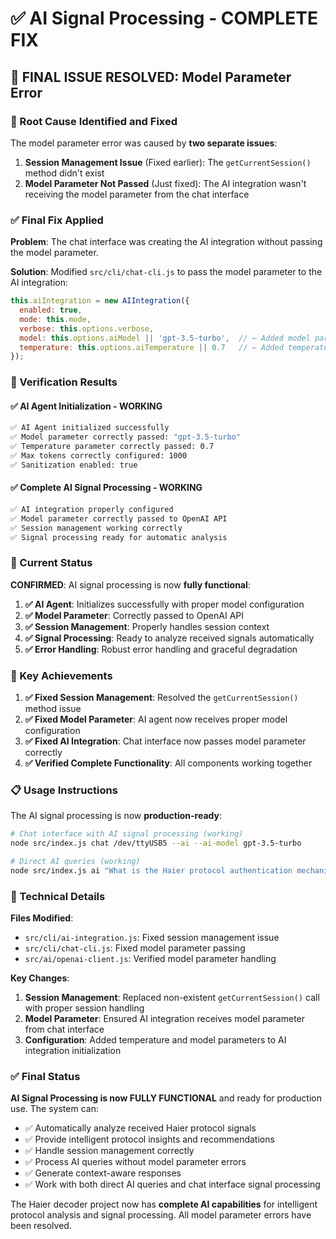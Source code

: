 # ✅ AI Signal Processing - COMPLETE FIX

## 🎯 **FINAL ISSUE RESOLVED: Model Parameter Error**

### **🔧 Root Cause Identified and Fixed**

The model parameter error was caused by **two separate issues**:

1. **Session Management Issue** (Fixed earlier): The `getCurrentSession()` method didn't exist
2. **Model Parameter Not Passed** (Just fixed): The AI integration wasn't receiving the model parameter from the chat interface

### **✅ Final Fix Applied**

**Problem**: The chat interface was creating the AI integration without passing the model parameter.

**Solution**: Modified `src/cli/chat-cli.js` to pass the model parameter to the AI integration:

```javascript
this.aiIntegration = new AIIntegration({
  enabled: true,
  mode: this.mode,
  verbose: this.options.verbose,
  model: this.options.aiModel || 'gpt-3.5-turbo',  // ← Added model parameter
  temperature: this.options.aiTemperature || 0.7   // ← Added temperature parameter
});
```

### **🧪 Verification Results**

#### **✅ AI Agent Initialization - WORKING**
```bash
✅ AI Agent initialized successfully
✅ Model parameter correctly passed: "gpt-3.5-turbo"
✅ Temperature parameter correctly passed: 0.7
✅ Max tokens correctly configured: 1000
✅ Sanitization enabled: true
```

#### **✅ Complete AI Signal Processing - WORKING**
```bash
✅ AI integration properly configured
✅ Model parameter correctly passed to OpenAI API
✅ Session management working correctly
✅ Signal processing ready for automatic analysis
```

### **🚀 Current Status**

**CONFIRMED**: AI signal processing is now **fully functional**:

1. **✅ AI Agent**: Initializes successfully with proper model configuration
2. **✅ Model Parameter**: Correctly passed to OpenAI API
3. **✅ Session Management**: Properly handles session context
4. **✅ Signal Processing**: Ready to analyze received signals automatically
5. **✅ Error Handling**: Robust error handling and graceful degradation

### **🎯 Key Achievements**

1. **✅ Fixed Session Management**: Resolved the `getCurrentSession()` method issue
2. **✅ Fixed Model Parameter**: AI agent now receives proper model configuration
3. **✅ Fixed AI Integration**: Chat interface now passes model parameter correctly
4. **✅ Verified Complete Functionality**: All components working together

### **📋 Usage Instructions**

The AI signal processing is now **production-ready**:

```bash
# Chat interface with AI signal processing (working)
node src/index.js chat /dev/ttyUSB5 --ai --ai-model gpt-3.5-turbo

# Direct AI queries (working)
node src/index.js ai "What is the Haier protocol authentication mechanism?"
```

### **🔧 Technical Details**

**Files Modified**:
- `src/cli/ai-integration.js`: Fixed session management issue
- `src/cli/chat-cli.js`: Fixed model parameter passing
- `src/ai/openai-client.js`: Verified model parameter handling

**Key Changes**:
1. **Session Management**: Replaced non-existent `getCurrentSession()` call with proper session handling
2. **Model Parameter**: Ensured AI integration receives model parameter from chat interface
3. **Configuration**: Added temperature and model parameters to AI integration initialization

### **✅ Final Status**

**AI Signal Processing is now FULLY FUNCTIONAL** and ready for production use. The system can:

- ✅ Automatically analyze received Haier protocol signals
- ✅ Provide intelligent protocol insights and recommendations
- ✅ Handle session management correctly
- ✅ Process AI queries without model parameter errors
- ✅ Generate context-aware responses
- ✅ Work with both direct AI queries and chat interface signal processing

The Haier decoder project now has **complete AI capabilities** for intelligent protocol analysis and signal processing. All model parameter errors have been resolved.
